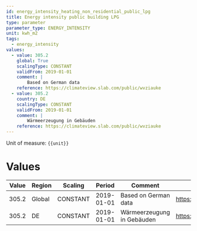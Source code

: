 ```yaml
---
id: energy_intensity_heating_non_residential_public_lpg
title: Energy intensity public building LPG
type: parameter
parameter_type: ENERGY_INTENSITY
unit: kwh_m2
tags:
  - energy_intensity
values:
  - value: 305.2
    global: True
    scalingType: CONSTANT
    validFrom: 2019-01-01
    comment: |
        Based on German data
    reference: https://climateview.slab.com/public/wvziauke
  - value: 305.2
    country: DE
    scalingType: CONSTANT
    validFrom: 2019-01-01
    comment: |
        Wärmeerzeugung in Gebäuden
    reference: https://climateview.slab.com/public/wvziauke
---
```



Unit of measure: `{{unit}}`


# Values


| Value | Region | Scaling | Period | Comment | Reference |
|-------|--------|---------|--------|---------|-----------|
| 305.2 | Global | CONSTANT | 2019-01-01 | Based on German data | https://climateview.slab.com/public/wvziauke |
| 305.2 | DE | CONSTANT | 2019-01-01 | Wärmeerzeugung in Gebäuden | https://climateview.slab.com/public/wvziauke |


